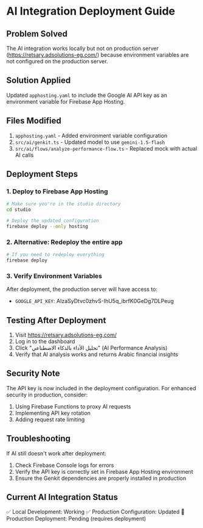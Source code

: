 # AI Integration Deployment Guide

## Problem Solved
The AI integration works locally but not on production server (https://retsary.adsolutions-eg.com/) because environment variables are not configured on the production server.

## Solution Applied
Updated `apphosting.yaml` to include the Google AI API key as an environment variable for Firebase App Hosting.

## Files Modified
1. `apphosting.yaml` - Added environment variable configuration
2. `src/ai/genkit.ts` - Updated model to use `gemini-1.5-flash`
3. `src/ai/flows/analyze-performance-flow.ts` - Replaced mock with actual AI calls

## Deployment Steps

### 1. Deploy to Firebase App Hosting
```bash
# Make sure you're in the studio directory
cd studio

# Deploy the updated configuration
firebase deploy --only hosting
```

### 2. Alternative: Redeploy the entire app
```bash
# If you need to redeploy everything
firebase deploy
```

### 3. Verify Environment Variables
After deployment, the production server will have access to:
- `GOOGLE_API_KEY`: AIzaSyDtvc0zhvS-IhU5q_ibrfK0GeDg7DLPeug

## Testing After Deployment
1. Visit https://retsary.adsolutions-eg.com/
2. Log in to the dashboard
3. Click "تحليل الأداء بالذكاء الاصطناعي" (AI Performance Analysis)
4. Verify that AI analysis works and returns Arabic financial insights

## Security Note
The API key is now included in the deployment configuration. For enhanced security in production, consider:
1. Using Firebase Functions to proxy AI requests
2. Implementing API key rotation
3. Adding request rate limiting

## Troubleshooting
If AI still doesn't work after deployment:
1. Check Firebase Console logs for errors
2. Verify the API key is correctly set in Firebase App Hosting environment
3. Ensure the Genkit dependencies are properly installed in production

## Current AI Integration Status
✅ Local Development: Working
✅ Production Configuration: Updated
🔄 Production Deployment: Pending (requires deployment)
